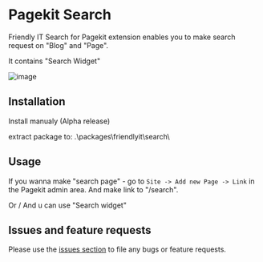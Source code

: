 # Pagekit Search

Friendly IT Search for Pagekit extension enables you to make search request on "Blog" and "Page".

It contains "Search Widget"

![image](http://search.friendly-it.ru/storage/searchscreenshot.jpg)

## Installation

Install manualy (Alpha release)

extract package to:
.\packages\friendlyit\search\

## Usage
If you wanna make "search page" - go to `Site -> Add new Page -> Link` in the Pagekit admin area.
And make link to "/search".

Or / And u can use "Search widget" 

## Issues and feature requests

Please use the [issues section](https://github.com/neicv/pagekit-search/issues) to file any bugs or feature requests.